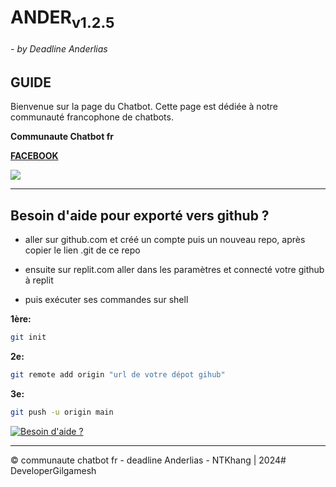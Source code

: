 # **ANDER**<sub>v1.2.5</sub><h6>- by Deadline Anderlias</h6></sub>

## GUIDE

Bienvenue sur la page du Chatbot. Cette page est dédiée à notre communauté francophone de chatbots.

**Communaute Chatbot fr**


**[FACEBOOK](facebook.com/1487761248438072/)**

<img src="ander_goat/AnderGoatBot/cache/chatbot.jpg"></a>

---

## Besoin d'aide pour exporté vers github ?

- aller sur github.com et créé un compte puis un nouveau repo, après copier le lien .git de ce repo

- ensuite sur replit.com aller dans les paramètres et connecté votre github à replit

- puis exécuter ses commandes sur shell

__1ère:__
```bash
git init
```

__2e:__
```bash
git remote add origin "url de votre dépot gihub"
```

__3e:__
```bash
git push -u origin main
```

[![Besoin d'aide ?](bouton.png)](lien_vers_votre_page_d_aide)

---

© communaute chatbot fr - deadline Anderlias - NTKhang | 2024# DeveloperGilgamesh
